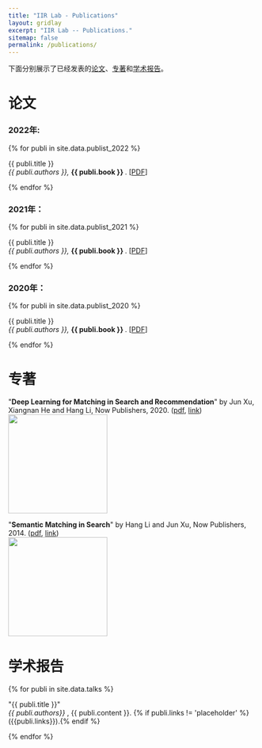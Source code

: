```yaml
---
title: "IIR Lab - Publications"
layout: gridlay
excerpt: "IIR Lab -- Publications."
sitemap: false
permalink: /publications/
---
```


下面分别展示了已经发表的[论文](#论文列表)、[专著](#专著)和[学术报告](#学术报告)。

<!-- # Publications -->
# 论文

### 2022年:

{% for publi in site.data.publist_2022 %}

  {{ publi.title }} <br />
  <em>{{ publi.authors }}, </em> 
  <strong> {{ publi.book }} </strong>.
  [<a href="{{ publi.url }}">PDF</a>]

{% endfor %}

### 2021年：

{% for publi in site.data.publist_2021 %}

  {{ publi.title }} <br />
  <em>{{ publi.authors }}, </em> 
  <strong> {{ publi.book }} </strong>.
  [<a href="{{ publi.url }}">PDF</a>]

{% endfor %}

### 2020年：

{% for publi in site.data.publist_2020 %}

  {{ publi.title }} <br />
  <em>{{ publi.authors }}, </em> 
  <strong> {{ publi.book }} </strong>.
  [<a href="{{ publi.url }}">PDF</a>]

{% endfor %}

<!-- ## Patents
<em>Milan P Allan, S Gröblacher, RA Norte, M Leeuwenhoek</em><br />Novel atomic force microscopy probes with phononic crystals<br /> PCT/NL20-20/050797 (2020)

<em>Milan P Allan</em><br /> Methods of manufacturing superconductor and phononic elements <br /> <a href="https://patents.google.com/patent/US10439125B2/en?inventor=Milan+ALLAN&oq=inventor:(Milan+ALLAN)">US10439125B2 (2016)</a> -->


# 专著

"**Deep Learning for Matching in Search and Recommendation**" by Jun Xu, Xiangnan He and Hang Li, Now Publishers, 2020. (<a href="{{ site.url }}{{ site.baseurl }}/downloads/fntir20-DL4Match.pdf">pdf</a>, <a href="http://www.nowpublishers.com/articles/foundations-and-trends-in-information-retrieval/INR-035">link</a>)
<br>
<a href="https://www.nowpublishers.com/article/Details/INR-076"><img src="{{ site.url }}{{ site.baseurl }}/images/DMRS.jpg" width="200" class="panel_cover_photo" /></a>
<br>

"**Semantic Matching in Search**" by Hang Li and Jun Xu, Now Publishers, 2014. (<a href="{{ site.url }}{{ site.baseurl }}/downloads/SemanticMatchingInSearch_2014.pdf">pdf</a>, <a href="http://www.nowpublishers.com/articles/foundations-and-trends-in-information-retrieval/INR-035">link</a>)
<br>
<a href="http://www.nowpublishers.com/articles/foundations-and-trends-in-information-retrieval/INR-035"><img src="{{ site.url }}{{ site.baseurl }}/images/SMSearch.jpg" width="200" class="panel_cover_photo" /></a>
<br>

# 学术报告

{% for publi in site.data.talks %}

  "{{ publi.title }}" <br />
  <em> {{ publi.authors}} </em>, 
  {{ publi.content }}. 
  {% if publi.links != 'placeholder' %} ({{publi.links}}).{% endif %}

{% endfor %}